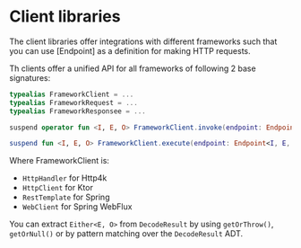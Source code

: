 # Client libraries

The client libraries offer integrations with different frameworks such that you can use [Endpoint]
as a definition for making HTTP requests.

Th clients offer a unified API for all frameworks of following 2 base signatures:

```kotlin
typealias FrameworkClient = ...
typealias FrameworkRequest = ...
typealias FrameworkResponsee = ...

suspend operator fun <I, E, O> FrameworkClient.invoke(endpoint: Endpoint<I, E, O>, baseUrl: String, input: I): DecodeResult<Either<E, O>>

suspend fun <I, E, O> FrameworkClient.execute(endpoint: Endpoint<I, E, O>, baseUrl: String, input: I): Triple<FrameworkRequest, FrameworkResponse, DecodeResult<Either<E, O>>>
```

Where FrameworkClient is:
- `HttpHandler` for Http4k
- `HttpClient` for Ktor
- `RestTemplate` for Spring
- `WebClient` for Spring WebFlux

You can extract `Either<E, O>` from `DecodeResult` by using `getOrThrow()`, `getOrNull()` or by pattern matching over the `DecodeResult` ADT.